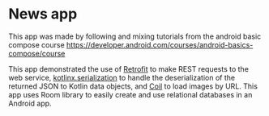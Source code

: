News app
==================================

This app was made by following and mixing tutorials from the android basic compose course https://developer.android.com/courses/android-basics-compose/course


This app demonstrated the use of [Retrofit](https://square.github.io/retrofit/) to make REST requests to the web service, [kotlinx.serialization](https://github.com/Kotlin/kotlinx.serialization) to
handle the deserialization of the returned JSON to Kotlin data objects, and [Coil](https://coil-kt.github.io/coil/) to load images by URL.
This app uses Room library to easily create and use relational databases in an Android app.
